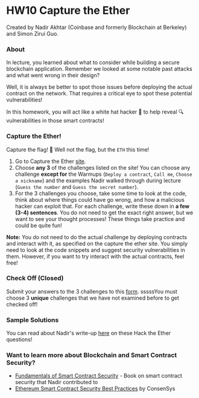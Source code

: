 # HW10 Capture the Ether

Created by Nadir Akhtar (Coinbase and formerly Blockchain at Berkeley) and Simon Zirui Guo.

### About 

In lecture, you learned about what to consider while building a secure blockchain application. Remember we looked at some notable past attacks and what went wrong in their design?

Well, it is always be better to spot those issues before deploying the actual contract on the network. That requires a critical eye to spot these potential vulnerabilities!

In this homework, you will act like a white hat hacker :cowboy_hat_face: to help reveal :mag: vulnerabilities in those smart contracts!



### Capture the Ether!

Capture the flag! :checkered_flag: Well not the flag, but the `ETH` this time!

1. Go to Capture the Ether [site](https://capturetheether.com/challenges/).
2. Choose **any 3** of the challenges listed on the site! You can choose any challenge **except for** the Warmups (`Deploy a contract`, `Call me`, `Choose a nickname`) and the examples Nadir walked through during lecture  (`Guess the number` and `Guess the secret number`).
3. For the 3 challenges you choose, take some time to look at the code, think about where things could have go wrong, and how a malicious hacker can exploit that. For each challenge, write these down in **a few (3-4) sentences**. You do not need to get the exact right answer, but we want to see your thought processes! These things take practice and could be quite fun!

**Note:** You do not need to do the actual challenge by deploying contracts and interact with it, as specified on the capture the ether site. You simply need to look at the code snippets and suggest security vulnerabilities in them. However, if you want to try interact with the actual contracts, feel free!



### Check Off (Closed)

Submit your answers to the 3 challenges to this [form](https://forms.gle/kAAfk8DjEKpozrK79). sssssYou must choose 3 **unique** challenges that we have not examined before to get checked off! 



### Sample Solutions

You can read about Nadir's write-up [here](https://gist.github.com/nadir-akhtar/2720b26fc733a602cb7fa327ddde80c9) on these Hack the Ether questions!



### Want to learn more about Blockchain and Smart Contract Security?

* [Fundamentals of Smart Contract Security](https://medium.com/quantstamp/fundamentals-of-smart-contract-security-released-d1b4ba559ef1) - Book on smart contract security that Nadir contributed to
* [Ethereum Smart Contract Security Best Practices](https://consensys.github.io/smart-contract-best-practices/) by ConsenSys